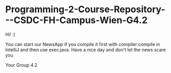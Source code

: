 # Programming-2-Course-Repository---CSDC-FH-Campus-Wien-G4.2

Hi! :)

You can start our NewsApp if you compile it first with compiler:compile in IntelliJ and then use exec:java.
Have a nice day and don't let the news scare you

Your Group 4.2
